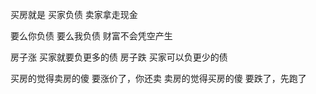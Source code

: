 买房就是
买家负债
卖家拿走现金

要么你负债
要么我负债
财富不会凭空产生

房子涨
买家就要负更多的债
房子跌
买家可以负更少的债

买房的觉得卖房的傻
要涨价了，你还卖
卖房的觉得买房的傻
要跌了，先跑了